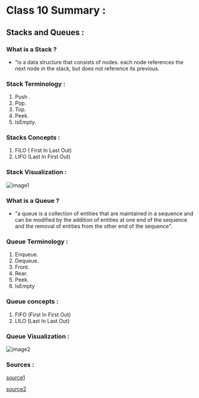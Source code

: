 # Class 10 Summary :

## Stacks and Queues :

### What is a Stack ?

  * "is a data structure that consists of nodes. each node references the next node in the stack, but does not reference its previous.

### Stack Terminology :

  1. Push .
  2. Pop.
  3. Top.
  4. Peek.
  5. IsEmpty.

### Stacks Concepts :

  1. FILO ( First In Last Out)
  2. LIFO (Last In First Out)

### Stack Visualization :

![image1](https://codefellows.github.io/common_curriculum/data_structures_and_algorithms/Code_401/class-10/resources/images/stack1.PNG)

### What is a Queue ?

  * "a queue is a collection of entities that are maintained in a sequence and can be modified by the addition of entities at one end of the sequence and the removal of entities from the other end of the sequence".

### Queue Terminology :

  1. Enqueue.
  2. Dequeue.
  3. Front.
  4. Rear.
  5. Peek.
  6. IsEmpty

### Queue concepts :

  1. FIFO (First In First Out)
  2. LILO (Last In Last Out)

### Queue Visualization :

![image2](https://codefellows.github.io/common_curriculum/data_structures_and_algorithms/Code_401/class-10/resources/images/Queue.PNG)

### Sources :

[source1](https://codefellows.github.io/common_curriculum/data_structures_and_algorithms/Code_401/class-10/resources/stacks_and_queues.html)

[source2](https://en.wikipedia.org/wiki/Queue_(abstract_data_type))
